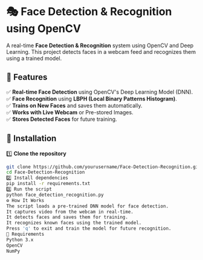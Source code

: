 # 🎭 Face Detection & Recognition using OpenCV  

A real-time **Face Detection & Recognition** system using OpenCV and Deep Learning. This project detects faces in a webcam feed and recognizes them using a trained model.

## 🚀 Features  
✅ **Real-time Face Detection** using OpenCV's Deep Learning Model (DNN).  
✅ **Face Recognition** using **LBPH (Local Binary Patterns Histogram)**.  
✅ **Trains on New Faces** and saves them automatically.  
✅ **Works with Live Webcam** or Pre-stored Images.  
✅ **Stores Detected Faces** for future training.  


## 🔧 Installation  

1️⃣ **Clone the repository**  
```bash
git clone https://github.com/yourusername/Face-Detection-Recognition.git
cd Face-Detection-Recognition
2️⃣ Install dependencies
pip install -r requirements.txt
3️⃣ Run the script
python face_detection_recognition.py
⚙️ How It Works
The script loads a pre-trained DNN model for face detection.
It captures video from the webcam in real-time.
It detects faces and saves them for training.
It recognizes known faces using the trained model.
Press 'q' to exit and train the model for future recognition.
📜 Requirements
Python 3.x
OpenCV
NumPy

